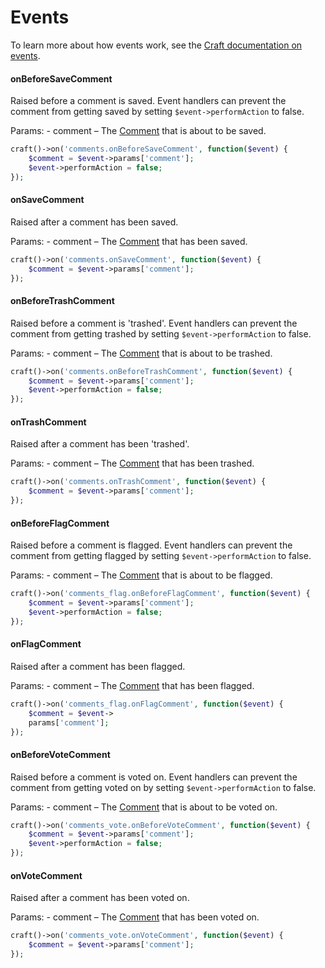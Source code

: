 # Events

To learn more about how events work, see the [Craft documentation on events](http://buildwithcraft.com/docs/plugins/hooks-and-events#events).

#### onBeforeSaveComment

Raised before a comment is saved. Event handlers can prevent the comment from getting saved by setting `$event->performAction` to false.

Params: - comment – The [Comment](docs:developers/comment) that is about to be saved.

```php
craft()->on('comments.onBeforeSaveComment', function($event) {
    $comment = $event->params['comment'];
    $event->performAction = false;
});
```

#### onSaveComment

Raised after a comment has been saved.

Params: - comment – The [Comment](docs:developers/comment) that has been saved.

```php
craft()->on('comments.onSaveComment', function($event) {
    $comment = $event->params['comment'];
});
```

#### onBeforeTrashComment

Raised before a comment is 'trashed'. Event handlers can prevent the comment from getting trashed by setting `$event->performAction` to false.

Params: - comment – The [Comment](docs:developers/comment) that is about to be trashed.

```php
craft()->on('comments.onBeforeTrashComment', function($event) {
    $comment = $event->params['comment'];
    $event->performAction = false;
});
```

#### onTrashComment

Raised after a comment has been 'trashed'.

Params: - comment – The [Comment](docs:developers/comment) that has been trashed.

```php
craft()->on('comments.onTrashComment', function($event) {
    $comment = $event->params['comment'];
});
```

#### onBeforeFlagComment

Raised before a comment is flagged. Event handlers can prevent the comment from getting flagged by setting `$event->performAction` to false.

Params: - comment – The [Comment](docs:developers/comment) that is about to be flagged.

```php
craft()->on('comments_flag.onBeforeFlagComment', function($event) {
    $comment = $event->params['comment'];
    $event->performAction = false;
});
```

#### onFlagComment

Raised after a comment has been flagged.

Params: - comment – The [Comment](docs:developers/comment) that has been flagged.

```php
craft()->on('comments_flag.onFlagComment', function($event) {
    $comment = $event->
    params['comment'];
});
```

#### onBeforeVoteComment

Raised before a comment is voted on. Event handlers can prevent the comment from getting voted on by setting `$event->performAction` to false.

Params: - comment – The [Comment](docs:developers/comment) that is about to be voted on.

```php
craft()->on('comments_vote.onBeforeVoteComment', function($event) {
    $comment = $event->params['comment'];
    $event->performAction = false;
});
```

#### onVoteComment

Raised after a comment has been voted on.

Params: - comment – The [Comment](docs:developers/comment) that has been voted on.

```php
craft()->on('comments_vote.onVoteComment', function($event) {
    $comment = $event->params['comment'];
});
```

